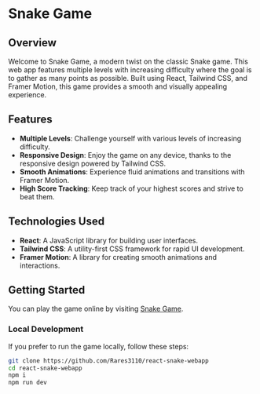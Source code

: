 # Snake Game

## Overview

Welcome to Snake Game, a modern twist on the classic Snake game. This web app features multiple levels with increasing difficulty where the goal is to gather as many points as possible. Built using React, Tailwind CSS, and Framer Motion, this game provides a smooth and visually appealing experience.

## Features

- **Multiple Levels**: Challenge yourself with various levels of increasing difficulty.
- **Responsive Design**: Enjoy the game on any device, thanks to the responsive design powered by Tailwind CSS.
- **Smooth Animations**: Experience fluid animations and transitions with Framer Motion.
- **High Score Tracking**: Keep track of your highest scores and strive to beat them.

## Technologies Used

- **React**: A JavaScript library for building user interfaces.
- **Tailwind CSS**: A utility-first CSS framework for rapid UI development.
- **Framer Motion**: A library for creating smooth animations and interactions.

## Getting Started

You can play the game online by visiting [Snake Game](https://snake-e7271.firebaseapp.com).

### Local Development

If you prefer to run the game locally, follow these steps:

```sh
git clone https://github.com/Rares3110/react-snake-webapp
cd react-snake-webapp
npm i
npm run dev

